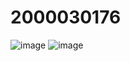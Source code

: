 ﻿# 2000030176
![image](https://user-images.githubusercontent.com/90970301/235309436-af10939d-5b92-41aa-9fa9-d2822cd44abf.png)
![image](https://user-images.githubusercontent.com/90970301/235309454-9c8569b5-9107-451a-a00c-9df687fd91b1.png)
